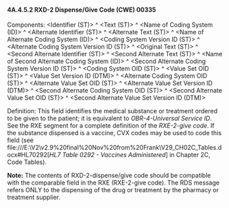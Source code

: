 #### 4A.4.5.2 RXD-2 Dispense/Give Code (CWE) 00335

Components: &lt;Identifier (ST)> ^ &lt;Text (ST)> ^ &lt;Name of Coding System (ID)> ^ &lt;Alternate Identifier (ST)> ^ &lt;Alternate Text (ST)> ^ &lt;Name of Alternate Coding System (ID)> ^ &lt;Coding System Version ID (ST)> ^ &lt;Alternate Coding System Version ID (ST)> ^ &lt;Original Text (ST)> ^ &lt;Second Alternate Identifier (ST)> ^ &lt;Second Alternate Text (ST)> ^ &lt;Name of Second Alternate Coding System (ID)> ^ &lt;Second Alternate Coding System Version ID (ST)> ^ &lt;Coding System OID (ST)> ^ &lt;Value Set OID (ST)> ^ &lt;Value Set Version ID (DTM)> ^ &lt;Alternate Coding System OID (ST)> ^ &lt;Alternate Value Set OID (ST)> ^ &lt;Alternate Value Set Version ID (DTM)> ^ &lt;Second Alternate Coding System OID (ST)> ^ &lt;Second Alternate Value Set OID (ST)> ^ &lt;Second Alternate Value Set Version ID (DTM)>

Definition: This field identifies the medical substance or treatment ordered to be given to the patient; it is equivalent to _OBR-4-Universal Service ID_. See the RXE segment for a complete definition of the _RXE-2-give code_. If the substance dispensed is a vaccine, CVX codes may be used to code this field (see file:///E:\V2\v2.9%20final%20Nov%20from%20Frank\V29_CH02C_Tables.docx#HL70292[_HL7 Table 0292 - Vaccines Administered_] in Chapter 2C, Code Tables).

**Note:** The contents of RXD-2-dispense/give code should be compatible with the comparable field in the RXE (RXE-2-give code). The RDS message refers ONLY to the dispensing of the drug or treatment by the pharmacy or treatment supplier.
